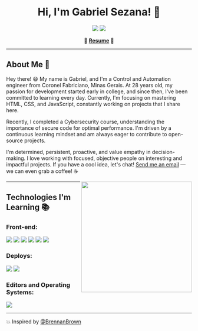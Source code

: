 <h1 align="center">Hi, I'm Gabriel Sezana! 🚀</h1>

<p align="center">
  <a href="https://linkedin.com/in/pamelasezana/"><img src="https://img.shields.io/badge/-LinkedIn-blue?style=flat&logo=Linkedin&logoColor=white"></a>
  <a href="mailto:sezanapamela@gmail.com"><img src="https://img.shields.io/badge/-Email-c14438?style=flat&logo=Gmail&logoColor=white"></a>
</p>

<p align="center"> 
  🌟 <b><a href="https://drive.google.com/file/d/1jNowI14KHBnJ48KZsxEr3mp7hLmWrUjL/view?usp=sharing">Resume</a></b> 🌟
</p>

---

## About Me 👋

Hey there! 😄 My name is Gabriel, and I'm a Control and Automation engineer from Coronel Fabriciano, Minas Gerais. At 28 years old, my passion for development started early in college, and since then, I've been committed to learning every day. Currently, I'm focusing on mastering HTML, CSS, and JavaScript, constantly working on projects that I share here.

Recently, I completed a Cybersecurity course, understanding the importance of secure code for optimal performance. I'm driven by a continuous learning mindset and am always eager to contribute to open-source projects.

I'm determined, persistent, proactive, and value empathy in decision-making. I love working with focused, objective people on interesting and impactful projects. If you have a cool idea, let's chat! [Send me an email](mailto:gabrielsezana@gmail.com) — we can even grab a coffee! ☕️

<img align="right" src="https://github.com/rajput2107/rajput2107/blob/master/Assets/Developer.gif" width="300"/>

---

## Technologies I'm Learning 📚

### Front-end:

<p>
  <img src="https://img.shields.io/badge/-HTML5-E34F26?style=flat&logo=html5&logoColor=white">
  <img src="https://img.shields.io/badge/-CSS3-1572B6?style=flat&logo=css3&logoColor=white">
  <img src="https://img.shields.io/badge/-JavaScript-eed718?style=flat&logo=javascript&logoColor=ffffff">
  <img src="https://img.shields.io/badge/-React-61DAFB?style=flat&logo=react&logoColor=white">
  <img src="https://img.shields.io/badge/-Next.js-000000?style=flat&logo=next.js&logoColor=white">
  <img src="https://img.shields.io/badge/-TypeScript-007ACC?style=flat&logo=typescript&logoColor=white">
</p>

### Deploys:

<p>
  <img src="https://img.shields.io/badge/-Git-333333?style=flat&logo=git">
  <img src="https://img.shields.io/badge/-GitHub-333333?style=flat&logo=github">
</p>

### Editors and Operating Systems:

<p>
  <img src="http://img.shields.io/badge/-VS%20Code-007ACC?style=flat&logo=visual%20studio%20code&logoColor=white">
</p>

---

💥 Inspired by [@BrennanBrown](https://github.com/brennanbrown)
